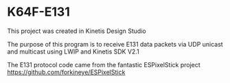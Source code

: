 # K64F-E131

This project was created in Kinetis Design Studio

The purpose of this program is to receive E131 data packets via UDP unicast and multicast using LWIP and Kinetis SDK V2.1

The E131 protocol code came from the fantastic ESPixelStick project
https://github.com/forkineye/ESPixelStick